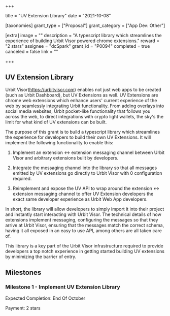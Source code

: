 +++

title = "UV Extension Library"
date = "2021-10-08"

[taxonomies]
grant_type = ["Proposal"]
grant_category = ["App Dev: Other"]

[extra]
image = ""
description = "A typescript library which streamlines the experience of building Urbit Visor powered chrome extensions."
reward = "2 stars"
assignee = "dcSpark"
grant_id = "P0094"
completed = true
canceled = false
link = ""

+++

## UV Extension Library

Urbit Visor(https://urbitvisor.com) enables not just web apps to be created (such as Urbit Dashboard), but UV Extensions as well. UV Extensions are chrome web extensions which enhance users' current experience of the web by seamlessly integrating Urbit functionality. From adding overlays into social media websites, Urbit pocket-like functionality that follows you across the web, to direct integrations with crypto light wallets, the sky's the limit for what kind of UV extensions can be built.

The purpose of this grant is to build a typescript library which streamlines the experience for developers to build their own UV Extensions. It will implement the following functionality to enable this:

1. Implement an extension <-> extension messaging channel between Urbit Visor and arbitrary extensions built by developers.

2. Integrate the messaging channel into the library so that all messages emitted by UV extensions go directly to Urbit Visor with 0 configuration required.

3. Reimplement and expose the UV API to wrap around the extension <-> extension messaging channel to offer UV Extension developers the exact same developer experience as Urbit Web App developers.

In short, the library will allow developers to simply import it into their project and instantly start interacting with Urbit Visor. The technical details of how extensions implement messaging, configuring the messages so that they arrive at Urbit Visor, ensuring that the messages match the correct schema, having it all exposed in an easy to use API, among others are all taken care of.

This library is a key part of the Urbit Visor infrastructure required to provide developers a top notch experience in getting started building UV extensions by minimizing the barrier of entry.

## Milestones

### Milestone 1 - Implement UV Extension Library

Expected Completion: End Of October

Payment: 2 stars
